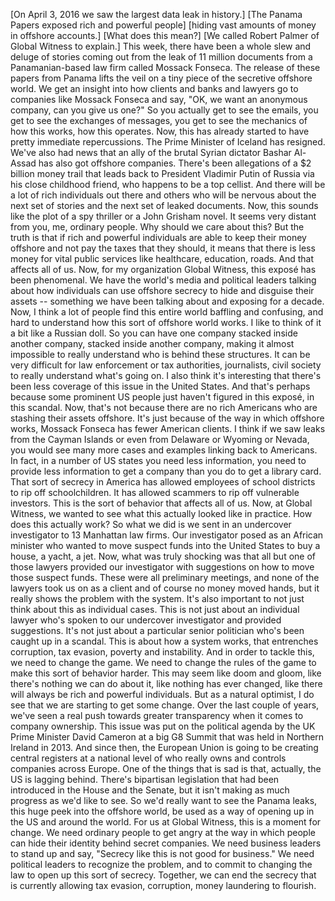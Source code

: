 
[On April 3, 2016 we saw
the largest data leak in history.]
[The Panama Papers exposed
rich and powerful people]
[hiding vast amounts of money
in offshore accounts.]
[What does this mean?]
[We called Robert Palmer
of Global Witness to explain.]
This week, there have been
a whole slew and deluge of stories
coming out from the leak
of 11 million documents
from a Panamanian-based law firm
called Mossack Fonseca.
The release of these papers from Panama
lifts the veil on a tiny piece
of the secretive offshore world.
We get an insight into how clients
and banks and lawyers
go to companies like Mossack Fonseca
and say, &quot;OK, we want
an anonymous company,
can you give us one?&quot;
So you actually get to see the emails,
you get to see the exchanges of messages,
you get to see the mechanics
of how this works,
how this operates.
Now, this has already started
to have pretty immediate repercussions.
The Prime Minister
of Iceland has resigned.
We&#39;ve also had news
that an ally of the brutal
Syrian dictator Bashar Al-Assad
has also got offshore companies.
There&#39;s been allegations
of a $2 billion money trail
that leads back to President
Vladimir Putin of Russia
via his close childhood friend,
who happens to be a top cellist.
And there will be a lot
of rich individuals out there
and others who will be nervous
about the next set of stories
and the next set of leaked documents.
Now, this sounds like the plot
of a spy thriller
or a John Grisham novel.
It seems very distant
from you, me, ordinary people.
Why should we care about this?
But the truth is that if rich
and powerful individuals
are able to keep their money offshore
and not pay the taxes that they should,
it means that there is less money
for vital public services
like healthcare, education, roads.
And that affects all of us.
Now, for my organization Global Witness,
this exposé has been phenomenal.
We have the world&#39;s media
and political leaders
talking about how individuals
can use offshore secrecy
to hide and disguise their assets --
something we have been talking about
and exposing for a decade.
Now, I think a lot of people find
this entire world baffling and confusing,
and hard to understand how
this sort of offshore world works.
I like to think of it a bit
like a Russian doll.
So you can have one company
stacked inside another company,
stacked inside another company,
making it almost impossible
to really understand
who is behind these structures.
It can be very difficult
for law enforcement
or tax authorities,
journalists, civil society
to really understand what&#39;s going on.
I also think it&#39;s interesting
that there&#39;s been less coverage
of this issue in the United States.
And that&#39;s perhaps because
some prominent US people
just haven&#39;t figured
in this exposé, in this scandal.
Now, that&#39;s not because
there are no rich Americans
who are stashing their assets offshore.
It&#39;s just because of the way
in which offshore works,
Mossack Fonseca has fewer
American clients.
I think if we saw leaks
from the Cayman Islands
or even from Delaware
or Wyoming or Nevada,
you would see many more cases
and examples linking back to Americans.
In fact, in a number of US states
you need less information,
you need to provide less
information to get a company
than you do to get a library card.
That sort of secrecy in America
has allowed employees of school districts
to rip off schoolchildren.
It has allowed scammers
to rip off vulnerable investors.
This is the sort of behavior
that affects all of us.
Now, at Global Witness,
we wanted to see what this
actually looked like in practice.
How does this actually work?
So what we did
is we sent in an undercover investigator
to 13 Manhattan law firms.
Our investigator posed
as an African minister
who wanted to move suspect funds
into the United States
to buy a house, a yacht, a jet.
Now, what was truly shocking
was that all but one of those lawyers
provided our investigator with suggestions
on how to move those suspect funds.
These were all preliminary meetings,
and none of the lawyers
took us on as a client
and of course no money moved hands,
but it really shows the problem
with the system.
It&#39;s also important
to not just think about this
as individual cases.
This is not just about
an individual lawyer
who&#39;s spoken to our undercover
investigator and provided suggestions.
It&#39;s not just about
a particular senior politician
who&#39;s been caught up in a scandal.
This is about how a system works,
that entrenches corruption,
tax evasion, poverty and instability.
And in order to tackle this,
we need to change the game.
We need to change the rules of the game
to make this sort of behavior harder.
This may seem like doom and gloom,
like there&#39;s nothing we can do about it,
like nothing has ever changed,
like there will always be rich
and powerful individuals.
But as a natural optimist,
I do see that we are starting
to get some change.
Over the last couple of years,
we&#39;ve seen a real push towards
greater transparency
when it comes to company ownership.
This issue was put on the political agenda
by the UK Prime Minister David Cameron
at a big G8 Summit that was held
in Northern Ireland in 2013.
And since then, the European Union
is going to be creating
central registers at a national level
of who really owns and controls
companies across Europe.
One of the things that is sad is that,
actually, the US is lagging behind.
There&#39;s bipartisan legislation
that had been introduced
in the House and the Senate,
but it isn&#39;t making as much progress
as we&#39;d like to see.
So we&#39;d really want to see
the Panama leaks,
this huge peek into the offshore world,
be used as a way of opening up
in the US and around the world.
For us at Global Witness,
this is a moment for change.
We need ordinary people to get angry
at the way in which people
can hide their identity
behind secret companies.
We need business leaders
to stand up and say,
&quot;Secrecy like this is not
good for business.&quot;
We need political leaders
to recognize the problem,
and to commit to changing the law
to open up this sort of secrecy.
Together, we can end the secrecy
that is currently allowing tax evasion,
corruption, money laundering to flourish.
